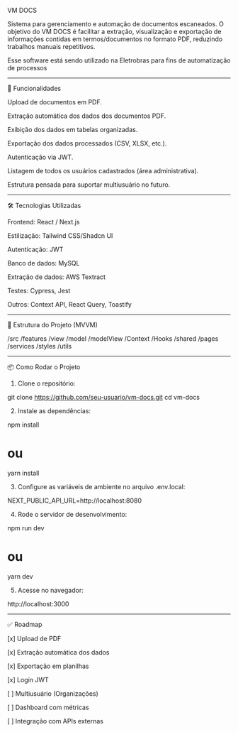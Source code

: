 VM DOCS

Sistema para gerenciamento e automação de documentos escaneados.
O objetivo do VM DOCS é facilitar a extração, visualização e exportação de informações contidas em termos/documentos no formato PDF, reduzindo trabalhos manuais repetitivos.

Esse software está sendo utilizado na Eletrobras para fins de automatização de processos

---

🚀 Funcionalidades

Upload de documentos em PDF.

Extração automática dos dados dos documentos PDF.

Exibição dos dados em tabelas organizadas.

Exportação dos dados processados (CSV, XLSX, etc.).

Autenticação via JWT.

Listagem de todos os usuários cadastrados (área administrativa).

Estrutura pensada para suportar multiusuário no futuro.



---

🛠️ Tecnologias Utilizadas

Frontend: React / Next.js

Estilização: Tailwind CSS/Shadcn UI

Autenticação: JWT

Banco de dados: MySQL

Extração de dados: AWS Textract

Testes: Cypress, Jest

Outros: Context API, React Query, Toastify



---

📂 Estrutura do Projeto (MVVM)

/src
  /features
   /view
   /model
   /modelView
  /Context
  /Hooks
  /shared
  /pages
  /services
  /styles
  /utils

---

📦 Como Rodar o Projeto

1. Clone o repositório:

git clone https://github.com/seu-usuario/vm-docs.git
cd vm-docs


2. Instale as dependências:

npm install
# ou
yarn install


3. Configure as variáveis de ambiente no arquivo .env.local:

NEXT_PUBLIC_API_URL=http://localhost:8080


4. Rode o servidor de desenvolvimento:

npm run dev
# ou
yarn dev


5. Acesse no navegador:

http://localhost:3000




---

✅ Roadmap

[x] Upload de PDF

[x] Extração automática dos dados

[x] Exportação em planilhas

[x] Login JWT

[ ] Multiusuário (Organizações)

[ ] Dashboard com métricas

[ ] Integração com APIs externas
